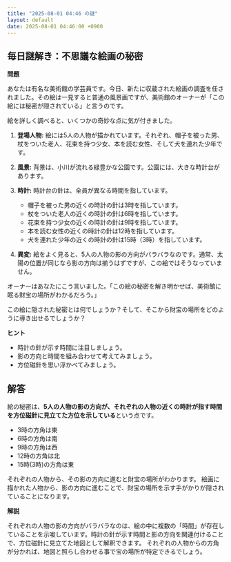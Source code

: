 ```yaml
---
title: "2025-08-01 04:46 の謎"
layout: default
date: 2025-08-01 04:46:00 +0900
---
```

## 毎日謎解き：不思議な絵画の秘密

**問題**

あなたは有名な美術館の学芸員です。今日、新たに収蔵された絵画の調査を任されました。その絵は一見すると普通の風景画ですが、美術館のオーナーが「この絵には秘密が隠されている」と言うのです。

絵を詳しく調べると、いくつかの奇妙な点に気が付きました。

1.  **登場人物:** 絵には5人の人物が描かれています。それぞれ、帽子を被った男、杖をついた老人、花束を持つ少女、本を読む女性、そして犬を連れた少年です。

2.  **風景:** 背景は、小川が流れる緑豊かな公園です。公園には、大きな時計台があります。

3.  **時計:** 時計台の針は、全員が異なる時間を指しています。
    *   帽子を被った男の近くの時計の針は3時を指しています。
    *   杖をついた老人の近くの時計の針は6時を指しています。
    *   花束を持つ少女の近くの時計の針は9時を指しています。
    *   本を読む女性の近くの時計の針は12時を指しています。
    *   犬を連れた少年の近くの時計の針は15時（3時）を指しています。

4.  **異変:** 絵をよく見ると、5人の人物の影の方向がバラバラなのです。通常、太陽の位置が同じなら影の方向は揃うはずですが、この絵ではそうなっていません。

オーナーはあなたにこう言いました。「この絵の秘密を解き明かせば、美術館に眠る財宝の場所がわかるだろう。」

この絵に隠された秘密とは何でしょうか？そして、そこから財宝の場所をどのように導き出せるでしょうか？

**ヒント**

*   時計の針が示す時間に注目しましょう。
*   影の方向と時間を組み合わせて考えてみましょう。
*   方位磁針を思い浮かべてみましょう。

## 解答

絵の秘密は、**5人の人物の影の方向が、それぞれの人物の近くの時計が指す時間を方位磁針に見立てた方位を示している**という点です。

*   3時の方角は東
*   6時の方角は南
*   9時の方角は西
*   12時の方角は北
*   15時(3時)の方角は東

それぞれの人物から、その影の方向に進むと財宝の場所がわかります。
絵画に描かれた人物から、影の方向に進むことで、財宝の場所を示す手がかりが隠されていることになります。

**解説**

それぞれの人物の影の方向がバラバラなのは、絵の中に複数の「時間」が存在していることを示唆しています。時計の針が示す時間と影の方向を関連付けることで、方位磁針に見立てた地図として解釈できます。
それぞれの人物からの方角が分かれば、地図と照らし合わせる事で宝の場所が特定できるでしょう。
